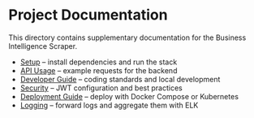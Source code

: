 # Project Documentation

This directory contains supplementary documentation for the Business Intelligence Scraper.

* [Setup](setup.md) – install dependencies and run the stack
* [API Usage](api_usage.md) – example requests for the backend
* [Developer Guide](developer_guide.md) – coding standards and local development
* [Security](security.md) – JWT configuration and best practices
* [Deployment Guide](deployment.md) – deploy with Docker Compose or Kubernetes
* [Logging](logging.md) – forward logs and aggregate them with ELK

